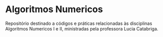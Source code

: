 # Algoritmos Numericos

Repositório destinado a códigos e práticas relacionadas às disciplinas Algoritmos Numericos I e II, ministradas pela professora Lucia Catabriga.
